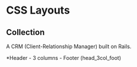 # CSS Layouts

## Collection

A CRM (Client-Relationship Manager) built on Rails.

*Header - 3 columns - Footer (head_3col_foot)